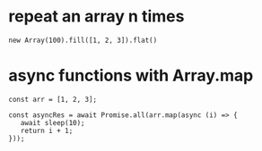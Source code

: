 
# repeat an array n times

```
new Array(100).fill([1, 2, 3]).flat()
```

# async functions with Array.map

```
const arr = [1, 2, 3];

const asyncRes = await Promise.all(arr.map(async (i) => {
   await sleep(10);
   return i + 1;
}));
```
